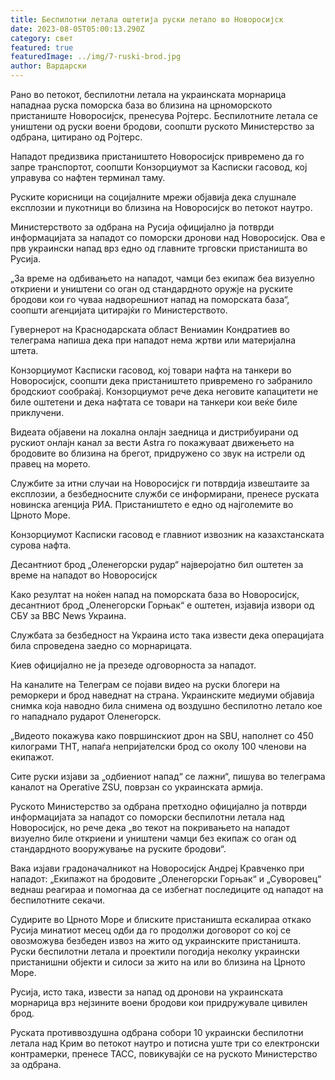 ```yaml
---
title: Беспилотни летала оштетија руски летало во Новоросијск
date: 2023-08-05T05:00:13.290Z
category: свет
featured: true
featuredImage: ../img/7-ruski-brod.jpg
author: Вардарски
---
```

Рано во петокот, беспилотни летала на украинската морнарица нападнаа руска поморска база во близина на црноморското пристаниште Новоросијск, пренесува Ројтерс. Беспилотните летала се уништени од руски воени бродови, соопшти руското Министерство за одбрана, цитирано од Ројтерс.

Нападот предизвика пристаништето Новоросијск привремено да го запре транспортот, соопшти Конзорциумот за Касписки гасовод, кој управува со нафтен терминал таму.

Руските корисници на социјалните мрежи објавија дека слушнале експлозии и пукотници во близина на Новоросијск во петокот наутро.

Министерството за одбрана на Русија официјално ја потврди информацијата за нападот со поморски дронови над Новоросијск. Ова е прв украински напад врз едно од главните трговски пристаништа во Русија.

„За време на одбивањето на нападот, чамци без екипаж беа визуелно откриени и уништени со оган од стандардното оружје на руските бродови кои го чуваа надворешниот напад на поморската база“, соопшти агенцијата цитирајќи го Министерството.

Гувернерот на Краснодарската област Вениамин Кондратиев во телеграма напиша дека при нападот нема жртви или материјална штета.

Конзорциумот Касписки гасовод, кој товари нафта на танкери во Новоросијск, соопшти дека пристаништето привремено го забранило бродскиот сообраќај. Конзорциумот рече дека неговите капацитети не биле оштетени и дека нафтата се товари на танкери кои веќе биле приклучени.

Видеата објавени на локална онлајн заедница и дистрибуирани од рускиот онлајн канал за вести Astra го покажуваат движењето на бродовите во близина на брегот, придружено со звук на истрели од правец на морето.

Службите за итни случаи на Новоросијск ги потврдија извештаите за експлозии, а безбедносните служби се информирани, пренесе руската новинска агенција РИА. Пристаништето е едно од најголемите во Црното Море.

Конзорциумот Касписки гасовод е главниот извозник на казахстанската сурова нафта.

Десантниот брод „Оленегорски рудар“ најверојатно бил оштетен за време на нападот во Новоросијск

Како резултат на ноќен напад на поморската база во Новоросијск, десантниот брод „Оленегорски Горњак“ е оштетен, изјавија извори од СБУ за BBC News Украина.

Службата за безбедност на Украина исто така извести дека операцијата била спроведена заедно со морнарицата.

Киев официјално не ја презеде одговорноста за нападот.

На каналите на Телеграм се појави видео на руски блогери на реморкери и брод наведнат на страна. Украинските медиуми објавија снимка која наводно била снимена од воздушно беспилотно летало кое го нападнало рударот Оленегорск.

„Видеото покажува како површинскиот дрон на SBU, наполнет со 450 килограми ТНТ, напаѓа непријателски брод со околу 100 членови на екипажот.

Сите руски изјави за „одбиениот напад“ се лажни“, пишува во телеграма каналот на Operative ZSU, поврзан со украинската армија.

Руското Министерство за одбрана претходно официјално ја потврди информацијата за нападот со поморски беспилотни летала над Новоросијск, но рече дека „во текот на покривањето на нападот визуелно биле откриени и уништени чамци без екипаж со оган од стандардното вооружување на руските бродови“.

Вака изјави градоначалникот на Новоросијск Андреј Кравченко при нападот: „Екипажот на бродовите „Оленегорски Горњак“ и „Суворовец“ веднаш реагираа и помогнаа да се избегнат последиците од нападот на беспилотните секачи.

Судирите во Црното Море и блиските пристаништа ескалираа откако Русија минатиот месец одби да го продолжи договорот со кој се овозможува безбеден извоз на жито од украинските пристаништа. Руски беспилотни летала и проектили погодија неколку украински пристанишни објекти и силоси за жито на или во близина на Црното Море.

Русија, исто така, извести за напад од дронови на украинската морнарица врз нејзините воени бродови кои придружувале цивилен брод.

Руската противвоздушна одбрана собори 10 украински беспилотни летала над Крим во петокот наутро и потисна уште три со електронски контрамерки, пренесе ТАСС, повикувајќи се на руското Министерство за одбрана.
